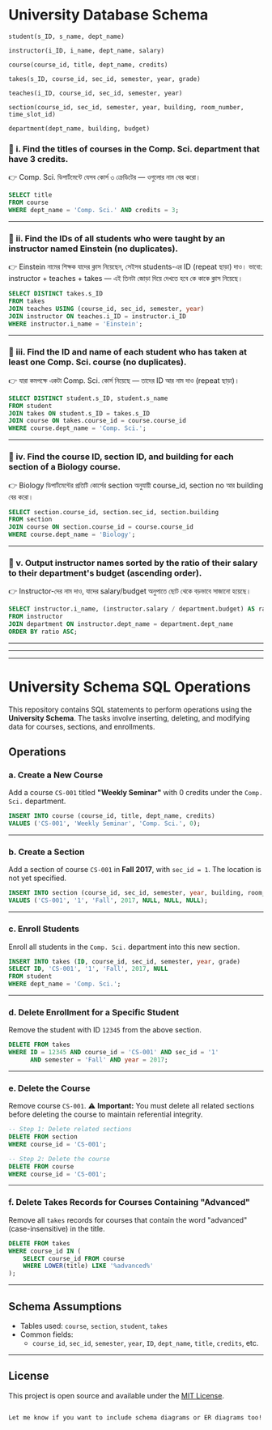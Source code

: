 
# University Database Schema 

```
student(s_ID, s_name, dept_name)

instructor(i_ID, i_name, dept_name, salary)

course(course_id, title, dept_name, credits)

takes(s_ID, course_id, sec_id, semester, year, grade)

teaches(i_ID, course_id, sec_id, semester, year)

section(course_id, sec_id, semester, year, building, room_number, time_slot_id)

department(dept_name, building, budget)
```

### 🔹 i. **Find the titles of courses in the Comp. Sci. department that have 3 credits.**  
👉 Comp. Sci. ডিপার্টমেন্টে যেসব কোর্স ৩ ক্রেডিটের — ওগুলোর নাম বের করো।

```sql
SELECT title
FROM course
WHERE dept_name = 'Comp. Sci.' AND credits = 3;
```

---

### 🔹 ii. **Find the IDs of all students who were taught by an instructor named Einstein (no duplicates).**  
👉 Einstein নামের শিক্ষক যাদের ক্লাস নিয়েছেন, সেইসব students-এর ID (repeat ছাড়া) দাও।
ভাবো: instructor + teaches + takes — এই তিনটা জোড়া দিয়ে দেখতে হবে কে কাকে ক্লাস নিয়েছে।
```sql
SELECT DISTINCT takes.s_ID
FROM takes
JOIN teaches USING (course_id, sec_id, semester, year)
JOIN instructor ON teaches.i_ID = instructor.i_ID
WHERE instructor.i_name = 'Einstein';
```

---

### 🔹 iii. **Find the ID and name of each student who has taken at least one Comp. Sci. course (no duplicates).**  
👉 যারা কমপক্ষে একটা Comp. Sci. কোর্স নিয়েছে — তাদের ID আর নাম দাও (repeat ছাড়া)।

```sql
SELECT DISTINCT student.s_ID, student.s_name
FROM student
JOIN takes ON student.s_ID = takes.s_ID
JOIN course ON takes.course_id = course.course_id
WHERE course.dept_name = 'Comp. Sci.';
```

---

### 🔹 iv. **Find the course ID, section ID, and building for each section of a Biology course.**  
👉 Biology ডিপার্টমেন্টের প্রতিটি কোর্সের section অনুযায়ী course_id, section no আর building বের করো।

```sql
SELECT section.course_id, section.sec_id, section.building
FROM section
JOIN course ON section.course_id = course.course_id
WHERE course.dept_name = 'Biology';
```

---

### 🔹 v. **Output instructor names sorted by the ratio of their salary to their department's budget (ascending order).**  
👉 Instructor-দের নাম দাও, যাদের salary/budget অনুপাতে ছোট থেকে বড়ভাবে সাজানো হয়েছে।

```sql
SELECT instructor.i_name, (instructor.salary / department.budget) AS ratio
FROM instructor
JOIN department ON instructor.dept_name = department.dept_name
ORDER BY ratio ASC;
```

---

**************************************************************************************************************************************************************************************
---


# University Schema SQL Operations

This repository contains SQL statements to perform operations using the **University Schema**. The tasks involve inserting, deleting, and modifying data for courses, sections, and enrollments.

## Operations

### a. Create a New Course
Add a course `CS-001` titled **"Weekly Seminar"** with 0 credits under the `Comp. Sci.` department.

```sql
INSERT INTO course (course_id, title, dept_name, credits)
VALUES ('CS-001', 'Weekly Seminar', 'Comp. Sci.', 0);
```

---

### b. Create a Section
Add a section of course `CS-001` in **Fall 2017**, with `sec_id = 1`. The location is not yet specified.

```sql
INSERT INTO section (course_id, sec_id, semester, year, building, room_number, time_slot_id)
VALUES ('CS-001', '1', 'Fall', 2017, NULL, NULL, NULL);
```

---

### c. Enroll Students
Enroll all students in the `Comp. Sci.` department into this new section.

```sql
INSERT INTO takes (ID, course_id, sec_id, semester, year, grade)
SELECT ID, 'CS-001', '1', 'Fall', 2017, NULL
FROM student
WHERE dept_name = 'Comp. Sci.';
```

---

### d. Delete Enrollment for a Specific Student
Remove the student with ID `12345` from the above section.

```sql
DELETE FROM takes
WHERE ID = 12345 AND course_id = 'CS-001' AND sec_id = '1'
      AND semester = 'Fall' AND year = 2017;
```

---

### e. Delete the Course
Remove course `CS-001`. ⚠️ **Important:** You must delete all related sections before deleting the course to maintain referential integrity.

```sql
-- Step 1: Delete related sections
DELETE FROM section
WHERE course_id = 'CS-001';

-- Step 2: Delete the course
DELETE FROM course
WHERE course_id = 'CS-001';
```

---

### f. Delete Takes Records for Courses Containing "Advanced"
Remove all `takes` records for courses that contain the word "advanced" (case-insensitive) in the title.

```sql
DELETE FROM takes
WHERE course_id IN (
    SELECT course_id FROM course
    WHERE LOWER(title) LIKE '%advanced%'
);
```

---

## Schema Assumptions

- Tables used: `course`, `section`, `student`, `takes`
- Common fields:
  - `course_id`, `sec_id`, `semester`, `year`, `ID`, `dept_name`, `title`, `credits`, etc.

---

## License
This project is open source and available under the [MIT License](LICENSE).

```

Let me know if you want to include schema diagrams or ER diagrams too!
